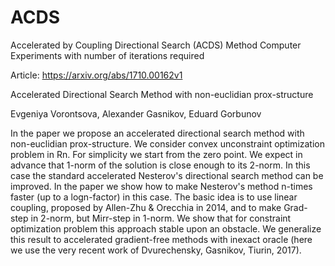 # ACDS
Accelerated by Coupling Directional Search (ACDS) Method
Computer Experiments with number of iterations required

Article: https://arxiv.org/abs/1710.00162v1

Accelerated Directional Search Method with non-euclidian prox-structure

Evgeniya Vorontsova, Alexander Gasnikov, Eduard Gorbunov

In the paper we propose an accelerated directional search method with non-euclidian prox-structure. We consider convex unconstraint optimization problem in Rn. For simplicity we start from the zero point. We expect in advance that 1-norm of the solution is close enough to its 2-norm. In this case the standard accelerated Nesterov's directional search method can be improved. In the paper we show how to make Nesterov's method n-times faster (up to a logn-factor) in this case. The basic idea is to use linear coupling, proposed by Allen-Zhu & Orecchia in 2014, and to make Grad-step in 2-norm, but Mirr-step in 1-norm. We show that for constraint optimization problem this approach stable upon an obstacle. We generalize this result to accelerated gradient-free methods with inexact oracle (here we use the very recent work of Dvurechensky, Gasnikov, Tiurin, 2017).

